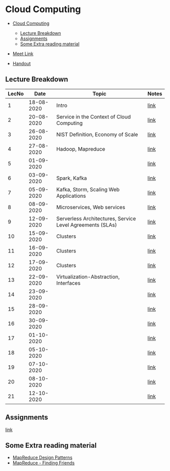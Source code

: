 # Cloud Computing

- [Cloud Computing](#cloud-computing)
  - [Lecture Breakdown](#lecture-breakdown)
  - [Assignments](#assignments)
  - [Some Extra reading material](#some-extra-reading-material)

- [Meet Link](https://meet.google.com/xij-uoiy-xsw)
- [Handout](https://drive.google.com/file/d/1ilPumZfEqB932FXzXI-gAbnzCQPQsRXc/view?usp=sharing)

## Lecture Breakdown

| LecNo | Date       | Topic                                                     | Notes                         |
| ----- | ---------- | --------------------------------------------------------- | ----------------------------- |
| 1     | 18-08-2020 | Intro                                                     | [link](Lec1Aug18/README.md)   |
| 2     | 20-08-2020 | Service in the Context of Cloud Computing                 | [link](Lec2Aug20/README.md)   |
| 3     | 26-08-2020 | NIST Definition, Economy of Scale                         | [link](Lec3Aug26/README.md)   |
| 4     | 27-08-2020 | Hadoop, Mapreduce                                         | [link](Lec4Aug27/README.md)   |
| 5     | 01-09-2020 |                                                           | [link](Lec5Sept1/README.md)   |
| 6     | 03-09-2020 | Spark, Kafka                                              | [link](Lec6Sept3/README.md)   |
| 7     | 05-09-2020 | Kafka, Storm, Scaling Web Applications                    | [link](Lec7Sept5/README.md)   |
| 8     | 08-09-2020 | Microservices, Web services                               | [link](Lec8Sept8/README.md)   |
| 9     | 12-09-2020 | Serverless Architectures, Service Level Agreements (SLAs) | [link](Lec9Sept12/README.md)  |
| 10    | 15-09-2020 | Clusters                                                  | [link](Lec10Sept15/README.md) |
| 11    | 16-09-2020 | Clusters                                                  | [link](Lec11Sept16/README.md) |
| 12    | 17-09-2020 | Clusters                                                  | [link](Lec12Sept17/README.md) |
| 13    | 22-09-2020 | Virtualization-Abstraction, Interfaces                    | [link](Lec13Sept22/README.md) |
| 14    | 23-09-2020 |                                                           | [link](Lec14Sept23/README.md) |
| 15    | 28-09-2020 |                                                           | [link](Lec15Sept28/README.md) |
| 16    | 30-09-2020 |                                                           | [link](Lec16Sept30/README.md) |
| 17    | 01-10-2020 |                                                           | [link](Lec17Oct1/README.md)   |
| 18    | 05-10-2020 |                                                           | [link](Lec18Oct5/README.md)   |
| 19    | 07-10-2020 |                                                           | [link](Lec19Oct7/README.md)   |
| 20    | 08-10-2020 |                                                           | [link](Lec20Oct8/README.md)   |
| 21    | 12-10-2020 |                                                           | [link](Lec21Oct12/README.md)  |

## Assignments

[link](Assignments/README.md)

## Some Extra reading material

- [MapReduce Design Patterns](https://courses.cs.washington.edu/courses/cse490h/08au/lectures/MapReduceDesignPatterns-UW2.pdf)
- [MapReduce - Finding Friends](http://stevekrenzel.com/finding-friends-with-mapreduce)
